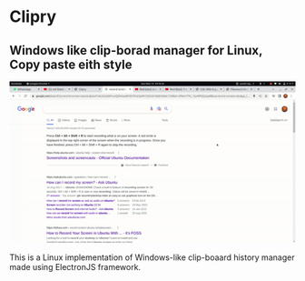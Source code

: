 # Clipry
## Windows like clip-borad manager for Linux, Copy paste eith style

![image](demo/sample1.gif)

This is a Linux implementation of Windows-like clip-boaard history manager made using ElectronJS framework.


